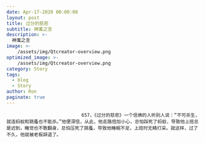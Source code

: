 ```yaml
---
date: Apr-17-2020 00:00:00
layout: post
title: 过分的慈悲
subtitle: 神寓之言
description: >-
  神寓之言
image: >-
    /assets/img/Qtcreator-overview.png
optimized_image: >-
    /assets/img/Qtcreator-overview.png
category: Story
tags:
  - blog
  - Story
author: Ron
paginate: true
---
```


							　　657，《过分的慈悲》一个信佛的人听别人说：“不可杀生，就连蚂蚁和跳蚤也不能杀。”他便深信，从此，他走路倍加小心，总怕踩死了蚂蚁，导致他上班总是迟到，睡觉也不敢翻身，总怕压死了跳蚤，导致他睡眠不足，上班时无精打采。就这样，过了不久，他就被老板辞退了。
							
							
						